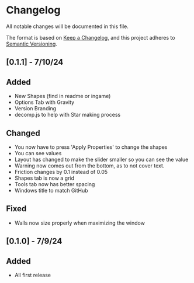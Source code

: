 # Changelog
All notable changes will be documented in this file.

The format is based on [Keep a Changelog](https://keepachangelog.com/en/1.0.0/),
and this project adheres to [Semantic Versioning](https://semver.org/spec/v2.0.0.html).

## [0.1.1] - 7/10/24
## Added
- New Shapes (find in readme or ingame)
- Options Tab with Gravity
- Version Branding
- decomp.js to help with Star making process
## Changed
- You now have to press 'Apply Properties' to change the shapes
- You can see values
- Layout has changed to make the slider smaller so you can see the value
- Warning now comes out from the bottom, as to not cover text.
- Friction changes by 0.1 instead of 0.05
- Shapes tab is now a grid
- Tools tab now has better spacing
- Windows title to match GitHub
## Fixed
- Walls now size properly when maximizing the window

## [0.1.0] - 7/9/24
## Added
- All first release